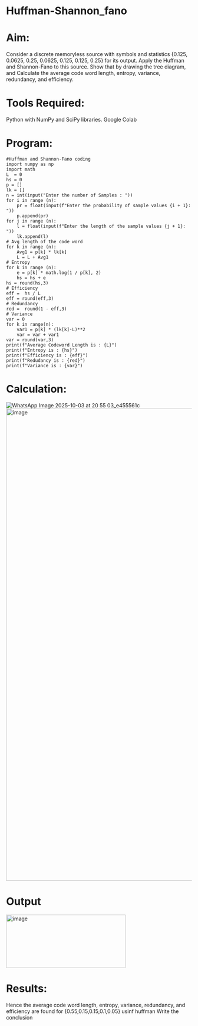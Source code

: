 # Huffman-Shannon_fano
# Aim:
Consider a discrete memoryless source with symbols and statistics {0.125, 0.0625, 0.25, 0.0625, 0.125, 0.125, 0.25} for its output. 
Apply the Huffman and Shannon-Fano to this source. 
Show that by drawing the tree diagram, and 
Calculate the average code word length, entropy, variance, redundancy, and efficiency.
# Tools Required:
Python with NumPy and SciPy libraries.
Google Colab
# Program:
```
#Huffman and Shannon-Fano coding
import numpy as np
import math 
L  = 0
hs = 0
p = []
lk = []
n = int(input("Enter the number of Samples : "))
for i in range (n): 
    pr = float(input(f"Enter the probability of sample values {i + 1}: "))  
    p.append(pr)
for j in range (n): 
    l = float(input(f"Enter the length of the sample values {j + 1}: "))  
    lk.append(l)
# Avg length of the code word
for k in range (n):
    Avg1 = p[k] * lk[k]
    L = L + Avg1
# Entropy
for k in range (n):
    e = p[k] * math.log(1 / p[k], 2)
    hs = hs + e
hs = round(hs,3)
# Efficiency
eff =  hs / L
eff = round(eff,3)
# Redundancy 
red =  round(1 - eff,3) 
# Variance
var = 0
for k in range(n):
    var1 = p[k] * (lk[k]-L)**2
    var = var + var1
var = round(var,3)
print(f"Average Codeword Length is : {L}")
print(f"Entropy is : {hs}")
print(f"Efficiency is : {eff}")
print(f"Redudancy is : {red}")
print(f"Variance is : {var}") 
```
# Calculation:
![WhatsApp Image 2025-10-03 at 20 55 03_e455561c](https://github.com/user-attachments/assets/788be639-05de-4d34-bfca-83296e7b5a8b)
<img width="963" height="1280" alt="image" src="https://github.com/user-attachments/assets/04681982-17f6-42c9-9e27-4db8f65c98f5" />


# Output
<img width="324" height="144" alt="image" src="https://github.com/user-attachments/assets/7bc63852-a640-410c-9556-ba97bab79a70" />

# Results:
Hence the average code word length, entropy, variance, redundancy, and efficiency are found for {0.55,0.15,0.15,0.1,0.05} usinf huffman
Write the conclusion
```
